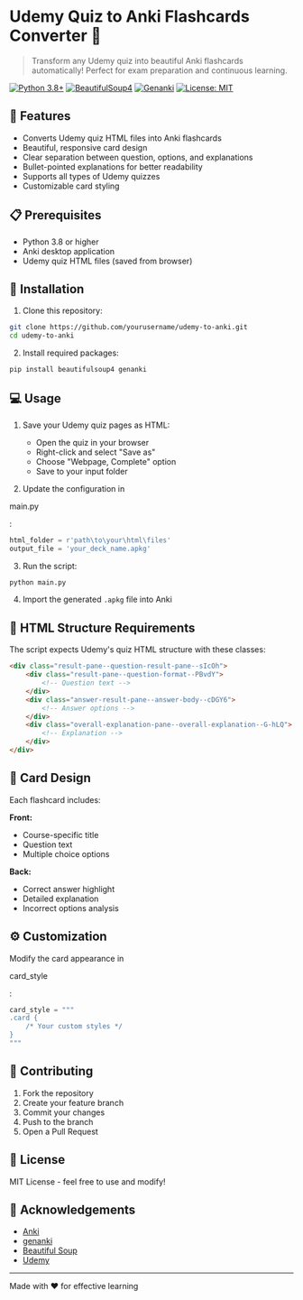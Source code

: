 # Udemy Quiz to Anki Flashcards Converter 🎯

> Transform any Udemy quiz into beautiful Anki flashcards automatically! Perfect for exam preparation and continuous learning.

[![Python 3.8+](https://img.shields.io/badge/python-3.8+-blue.svg)](https://www.python.org/downloads/)
[![BeautifulSoup4](https://img.shields.io/badge/beautifulsoup4-latest-green.svg)](https://www.crummy.com/software/BeautifulSoup/)
[![Genanki](https://img.shields.io/badge/genanki-latest-orange.svg)](https://github.com/kerrickstaley/genanki)
[![License: MIT](https://img.shields.io/badge/License-MIT-yellow.svg)](https://opensource.org/licenses/MIT)

## 🚀 Features

- Converts Udemy quiz HTML files into Anki flashcards
- Beautiful, responsive card design
- Clear separation between question, options, and explanations
- Bullet-pointed explanations for better readability
- Supports all types of Udemy quizzes
- Customizable card styling

## 📋 Prerequisites

- Python 3.8 or higher
- Anki desktop application
- Udemy quiz HTML files (saved from browser)

## 🔧 Installation

1. Clone this repository:
```bash
git clone https://github.com/yourusername/udemy-to-anki.git
cd udemy-to-anki
```

2. Install required packages:
```bash
pip install beautifulsoup4 genanki
```

## 💻 Usage

1. Save your Udemy quiz pages as HTML:
   - Open the quiz in your browser
   - Right-click and select "Save as"
   - Choose "Webpage, Complete" option
   - Save to your input folder

2. Update the configuration in 

main.py

:
```python
html_folder = r'path\to\your\html\files'
output_file = 'your_deck_name.apkg'
```

3. Run the script:
```bash
python main.py
```

4. Import the generated `.apkg` file into Anki

## 📄 HTML Structure Requirements

The script expects Udemy's quiz HTML structure with these classes:
```html
<div class="result-pane--question-result-pane--sIcOh">
    <div class="result-pane--question-format--PBvdY">
        <!-- Question text -->
    </div>
    <div class="answer-result-pane--answer-body--cDGY6">
        <!-- Answer options -->
    </div>
    <div class="overall-explanation-pane--overall-explanation--G-hLQ">
        <!-- Explanation -->
    </div>
</div>
```

## 🎨 Card Design

Each flashcard includes:

**Front:**
- Course-specific title
- Question text
- Multiple choice options

**Back:**
- Correct answer highlight
- Detailed explanation
- Incorrect options analysis

## ⚙️ Customization

Modify the card appearance in 

card_style

:

```python
card_style = """
.card {
    /* Your custom styles */
}
"""
```

## 🤝 Contributing

1. Fork the repository
2. Create your feature branch
3. Commit your changes
4. Push to the branch
5. Open a Pull Request

## 📝 License

MIT License - feel free to use and modify!

## 🙏 Acknowledgements

- [Anki](https://apps.ankiweb.net/)
- [genanki](https://github.com/kerrickstaley/genanki)
- [Beautiful Soup](https://www.crummy.com/software/BeautifulSoup/)
- [Udemy](https://www.udemy.com/)

---

Made with ❤️ for effective learning
